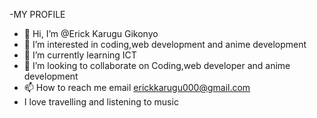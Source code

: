 -MY PROFILE
- 👋 Hi, I’m @Erick Karugu Gikonyo
- 👀 I’m interested in coding,web development and anime development
- 🌱 I’m currently learning ICT
- 💞️ I’m looking to collaborate on Coding,web developer and anime development
- 📫 How to reach me email erickkarugu000@gmail.com
- I love travelling and listening to music

<!---
ErickGikonyo/ErickGikonyo is a ✨ special ✨ repository because its `README.md` (this file) appears on your GitHub profile.
You can click the Preview link to take a look at your changes.
--->
